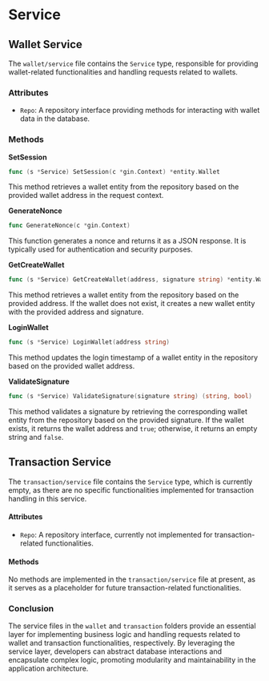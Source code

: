 # Service

## Wallet Service

The `wallet/service` file contains the `Service` type, responsible for providing wallet-related functionalities and handling requests related to wallets.

### Attributes

* `Repo`: A repository interface providing methods for interacting with wallet data in the database.

### Methods

**SetSession**

```go
func (s *Service) SetSession(c *gin.Context) *entity.Wallet
```

This method retrieves a wallet entity from the repository based on the provided wallet address in the request context.

**GenerateNonce**

```go
func GenerateNonce(c *gin.Context)
```

This function generates a nonce and returns it as a JSON response. It is typically used for authentication and security purposes.

**GetCreateWallet**

```go
func (s *Service) GetCreateWallet(address, signature string) *entity.Wallet
```

This method retrieves a wallet entity from the repository based on the provided address. If the wallet does not exist, it creates a new wallet entity with the provided address and signature.

**LoginWallet**

```go
func (s *Service) LoginWallet(address string)
```

This method updates the login timestamp of a wallet entity in the repository based on the provided wallet address.

**ValidateSignature**

```go
func (s *Service) ValidateSignature(signature string) (string, bool)
```

This method validates a signature by retrieving the corresponding wallet entity from the repository based on the provided signature. If the wallet exists, it returns the wallet address and `true`; otherwise, it returns an empty string and `false`.

## Transaction Service

The `transaction/service` file contains the `Service` type, which is currently empty, as there are no specific functionalities implemented for transaction handling in this service.

#### Attributes

* `Repo`: A repository interface, currently not implemented for transaction-related functionalities.

#### Methods

No methods are implemented in the `transaction/service` file at present, as it serves as a placeholder for future transaction-related functionalities.

### Conclusion

The service files in the `wallet` and `transaction` folders provide an essential layer for implementing business logic and handling requests related to wallet and transaction functionalities, respectively. By leveraging the service layer, developers can abstract database interactions and encapsulate complex logic, promoting modularity and maintainability in the application architecture.
